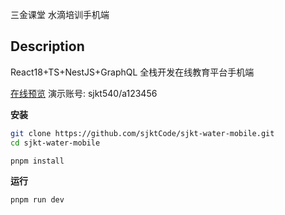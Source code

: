 三金课堂 水滴培训手机端

## Description

React18+TS+NestJS+GraphQL 全栈开发在线教育平台手机端


[在线预览](https://sjkt-water-mobile.vercel.app/) 演示账号: sjkt540/a123456


**安装**

```bash
git clone https://github.com/sjktCode/sjkt-water-mobile.git
cd sjkt-water-mobile

pnpm install
```

**运行**

```bash
pnpm run dev
```